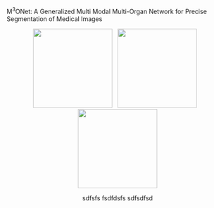 M<sup>3</sup>ONet: A Generalized Multi Modal Multi-Organ Network for Precise Segmentation of Medical Images



<p align="center">
  <img src="https://github.com/Snehashis100/M3ONet/blob/main/media/input_imgs.gif" width="180" height="180"/>&nbsp;&nbsp;&nbsp;<img src="https://github.com/Snehashis100/M3ONet/blob/main/media/gt_imgs.gif" width="180" height="180"/>&nbsp;&nbsp;&nbsp;<img src="https://github.com/Snehashis100/M3ONet/blob/main/media/output_imgs.gif" width="180" height="180"/>
</p>

<p align="center">
sdfsfs fsdfdsfs sdfsdfsd
</p>
